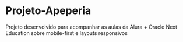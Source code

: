 # Projeto-Apeperia
Projeto desenvolvido para acompanhar as aulas da Alura + Oracle Next Education sobre mobile-first e layouts responsivos
